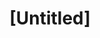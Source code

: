 ---
pid: LLP385
title: "[Untitled]"
location_transcription: Downtown phili
zipcode: 
outside_phl: 
neighborhood: 
age: '9'
age_range: 6-13
instagram: 
image_file_name: LLP_385.jpg
proposal_transcription: 
topic: Unknown
topic_summary: '0'
type: Other No Form
keywords_other: blank
credit: vermanie
image_labels: 
twitter: 
facebook: 
permalink: "/monuments/llp385/"
layout: item-page
---